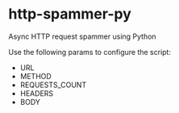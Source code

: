 # http-spammer-py
Async HTTP request spammer using Python

Use the following params to configure the script:
- URL
- METHOD
- REQUESTS_COUNT
- HEADERS
- BODY

